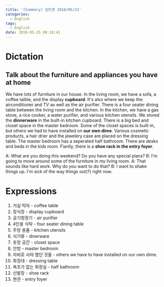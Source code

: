 ```yaml
---
title: '[Summary] 입트영 2018/05/23'
categories:
  - English
tags:
  - English
date: 2018-05-25 08:18:41
---
```


# Dictation
## Talk about the furniture and appliances you have at home
We have lots of furniture in our house. In the living room, we have a sofa, a coffee talble, and the display **cupboard**. It's also where we keep the airconditioner and TV as well as the air purifier. There is a four seater dining table between the living room and the kitchen. In the kitchen, we have a gas stove, a rice cooker, a water purifier, and various kitchen utensils. We stored the **dinnerware** in the built-in kitchen cupboard. There is a big bed and closet space in the master bedroom. Some of the closet spaces is built-in, but others we had to have installed on **our own dime**. Various cosmetic products, a hair drier and the jewelery case are placed on the dressing table. The master bedroom has a seperated half bathroom. There are desks and beds in the kids room. Fianlly, there is a **shoe rack in the entry foyer**.

A: What are you doing this weekend? Do you have any special plans?
B: I'm going to move around some of the furniture in my living room.
A: That sounds like hard work. Why do you want to do that?
B: I want to shake things up. I'm sick of the way things out(?) right now.

# Expressions
1. 거실 탁자 - coffee table
2. 장식장 - display cupboard
3. 공기청정기 - air purifier
4. 4인용 식탁 - four seater dining table
5. 주방 용품 - kitchen utensils
6. 식기류 - dinerware
7. 옷장 공간 - closet space
8. 안방 - master bedroom
9. 자비로 사야 했던 것들 - others we have to have installed on our own dime.
10. 화장대 - dressing table
11. 욕조가 없는 화장실 - half bathroom
12. 신발장 - shoe rack
13. 현관 - entry foyer